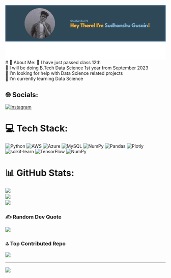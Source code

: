 <div>
<img align="right" src="https://github.com/sudhanshu976/sudhanshu976/blob/main/image.png" display:inline   /> 
</div>
# 💫 About Me:
🔭 I have just passed class 12th <br>👯 I will be doing B.Tech Data Science 1st year from September 2023<br>🤝 I’m looking for help with Data Science related projects<br>🌱 I’m currently learning Data Science 




## 🌐 Socials:
[![Instagram](https://img.shields.io/badge/Instagram-%23E4405F.svg?logo=Instagram&logoColor=white)](https://instagram.com/sudhanshu_._00) 

# 💻 Tech Stack:
![Python](https://img.shields.io/badge/python-3670A0?style=for-the-badge&logo=python&logoColor=ffdd54) ![AWS](https://img.shields.io/badge/AWS-%23FF9900.svg?style=for-the-badge&logo=amazon-aws&logoColor=white) ![Azure](https://img.shields.io/badge/azure-%230072C6.svg?style=for-the-badge&logo=azure-devops&logoColor=white) ![MySQL](https://img.shields.io/badge/mysql-%2300f.svg?style=for-the-badge&logo=mysql&logoColor=white) ![NumPy](https://img.shields.io/badge/numpy-%23013243.svg?style=for-the-badge&logo=numpy&logoColor=white) ![Pandas](https://img.shields.io/badge/pandas-%23150458.svg?style=for-the-badge&logo=pandas&logoColor=white) ![Plotly](https://img.shields.io/badge/Plotly-%233F4F75.svg?style=for-the-badge&logo=plotly&logoColor=white) ![scikit-learn](https://img.shields.io/badge/scikit--learn-%23F7931E.svg?style=for-the-badge&logo=scikit-learn&logoColor=white) ![TensorFlow](https://img.shields.io/badge/TensorFlow-%23FF6F00.svg?style=for-the-badge&logo=TensorFlow&logoColor=white) ![NumPy](https://img.shields.io/badge/numpy-%23013243.svg?style=for-the-badge&logo=numpy&logoColor=white)
# 📊 GitHub Stats:
![](https://github-readme-stats.vercel.app/api?username=sudhanshu976&theme=dark&hide_border=false&include_all_commits=false&count_private=false)<br/>
![](https://github-readme-streak-stats.herokuapp.com/?user=sudhanshu976&theme=dark&hide_border=false)<br/>
![](https://github-readme-stats.vercel.app/api/top-langs/?username=sudhanshu976&theme=dark&hide_border=false&include_all_commits=false&count_private=false&layout=compact)

### ✍️ Random Dev Quote
![](https://quotes-github-readme.vercel.app/api?type=vetical&theme=dark)

### 🔝 Top Contributed Repo
![](https://github-contributor-stats.vercel.app/api?username=sudhanshu976&limit=5&theme=dark&combine_all_yearly_contributions=true)


---
[![](https://visitcount.itsvg.in/api?id=sudhanshu976&icon=0&color=0)](https://visitcount.itsvg.in)

<!-- Proudly created with GPRM ( https://gprm.itsvg.in ) -->
